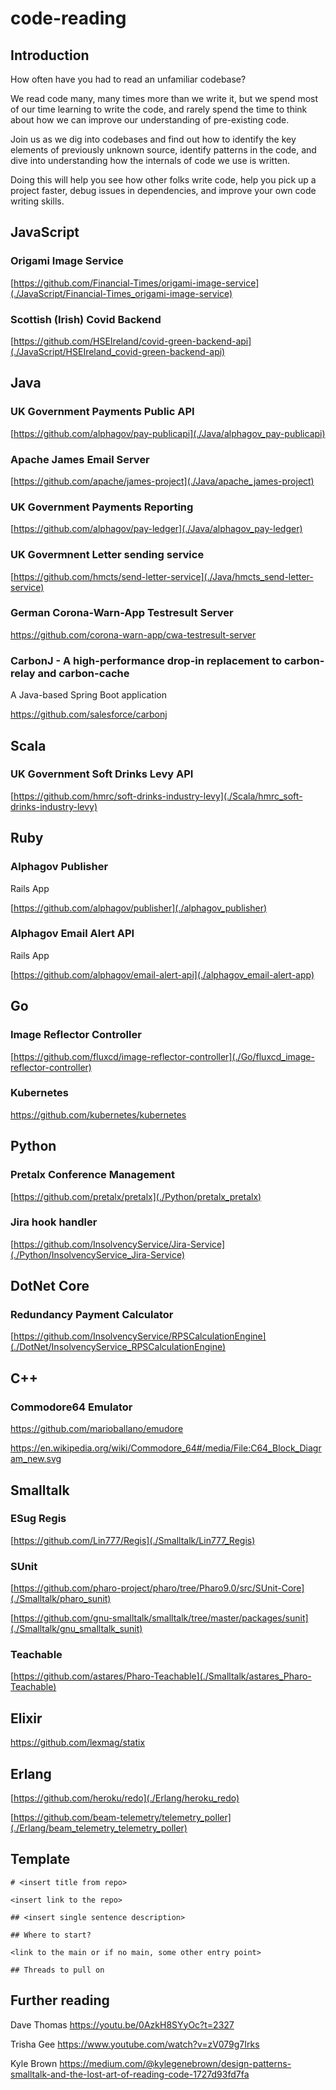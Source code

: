 # code-reading

## Introduction

How often have you had to read an unfamiliar codebase?

We read code many, many times more than we write it, but we spend most of our 
time learning to write the code, and rarely spend the time to think about how we 
can improve our understanding of pre-existing code.

Join us as we dig into codebases and find out how to identify the key elements
of previously unknown source, identify patterns in the code, and dive into 
understanding how the internals of code we use is written.

Doing this will help you see how other folks write code, help you pick up a 
project faster, debug issues in dependencies, and improve your own code writing
skills.

## JavaScript

### Origami Image Service

[https://github.com/Financial-Times/origami-image-service](./JavaScript/Financial-Times_origami-image-service)

### Scottish (Irish) Covid Backend

[https://github.com/HSEIreland/covid-green-backend-api](./JavaScript/HSEIreland_covid-green-backend-api)

## Java

### UK Government Payments Public API

[https://github.com/alphagov/pay-publicapi](./Java/alphagov_pay-publicapi)

### Apache James Email Server

[https://github.com/apache/james-project](./Java/apache_james-project)

### UK Government Payments Reporting

[https://github.com/alphagov/pay-ledger](./Java/alphagov_pay-ledger)

### UK Govermnent Letter sending service

[https://github.com/hmcts/send-letter-service](./Java/hmcts_send-letter-service)

### German Corona-Warn-App Testresult Server

https://github.com/corona-warn-app/cwa-testresult-server

### CarbonJ - A high-performance drop-in replacement to carbon-relay and carbon-cache

A Java-based Spring Boot application

https://github.com/salesforce/carbonj

## Scala

### UK Government Soft Drinks Levy API

[https://github.com/hmrc/soft-drinks-industry-levy](./Scala/hmrc_soft-drinks-industry-levy)

## Ruby

### Alphagov Publisher

Rails App

[https://github.com/alphagov/publisher](./alphagov_publisher)

### Alphagov Email Alert API

Rails App

[https://github.com/alphagov/email-alert-api](./alphagov_email-alert-app)

## Go

### Image Reflector Controller

[https://github.com/fluxcd/image-reflector-controller](./Go/fluxcd_image-reflector-controller)

### Kubernetes

https://github.com/kubernetes/kubernetes

## Python

### Pretalx Conference Management

[https://github.com/pretalx/pretalx](./Python/pretalx_pretalx)

### Jira hook handler

[https://github.com/InsolvencyService/Jira-Service](./Python/InsolvencyService_Jira-Service)

## DotNet Core

### Redundancy Payment Calculator

[https://github.com/InsolvencyService/RPSCalculationEngine](./DotNet/InsolvencyService_RPSCalculationEngine)

## C++

### Commodore64 Emulator

https://github.com/marioballano/emudore

https://en.wikipedia.org/wiki/Commodore_64#/media/File:C64_Block_Diagram_new.svg

## Smalltalk

### ESug Regis

[https://github.com/Lin777/Regis](./Smalltalk/Lin777_Regis)

### SUnit

[https://github.com/pharo-project/pharo/tree/Pharo9.0/src/SUnit-Core](./Smalltalk/pharo_sunit)

[https://github.com/gnu-smalltalk/smalltalk/tree/master/packages/sunit](./Smalltalk/gnu_smalltalk_sunit)

### Teachable

[https://github.com/astares/Pharo-Teachable](./Smalltalk/astares_Pharo-Teachable)

## Elixir

https://github.com/lexmag/statix

## Erlang

[https://github.com/heroku/redo](./Erlang/heroku_redo)

[https://github.com/beam-telemetry/telemetry_poller](./Erlang/beam_telemetry_telemetry_poller)

## Template

```
# <insert title from repo>

<insert link to the repo>

## <insert single sentence description>

## Where to start?

<link to the main or if no main, some other entry point>

## Threads to pull on
```

## Further reading

Dave Thomas
https://youtu.be/0AzkH8SYyOc?t=2327

Trisha Gee
https://www.youtube.com/watch?v=zV079g7Irks

Kyle Brown
https://medium.com/@kylegenebrown/design-patterns-smalltalk-and-the-lost-art-of-reading-code-1727d93fd7fa
